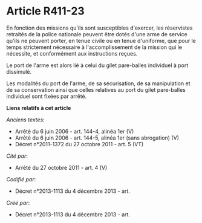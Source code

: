 # Article R411-23

En fonction des missions qu'ils sont susceptibles d'exercer, les réservistes retraités de la police nationale peuvent être
dotés d'une arme de service qu'ils ne peuvent porter, en tenue civile ou en tenue d'uniforme, que pour le temps strictement
nécessaire à l'accomplissement de la mission qui le nécessite, et conformément aux instructions reçues.

Le port de l'arme est alors lié à celui du gilet pare-balles individuel à port dissimulé.

Les modalités du port de l'arme, de sa sécurisation, de sa manipulation et de sa conservation ainsi que celles relatives au
port du gilet pare-balles individuel sont fixées par arrêté.

**Liens relatifs à cet article**

_Anciens textes_:

  - Arrêté du 6 juin 2006 - art. 144-4, alinéa 1er (V)
  - Arrêté du 6 juin 2006 - art. 144-5, alinéa 1er (sans abrogation) (V)
  - Décret n°2011-1372 du 27 octobre 2011 - art. 5 (VT)

_Cité par_:

  - Arrêté du 27 octobre 2011 - art. 4 (V)

_Codifié par_:

  - Décret n°2013-1113 du 4 décembre 2013 - art.

_Créé par_:

  - Décret n°2013-1113 du 4 décembre 2013 - art.
